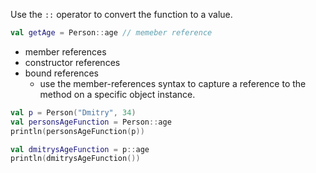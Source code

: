 Use the `::` operator to convert the function to a value.

```kotlin
val getAge = Person::age // memeber reference
```

* member references 
* constructor references
* bound references
    * use the member-references syntax to capture a reference to the method on a specific object instance.

```kotlin
val p = Person("Dmitry", 34)
val personsAgeFunction = Person::age
println(personsAgeFunction(p))

val dmitrysAgeFunction = p::age
println(dmitrysAgeFunction())
```

